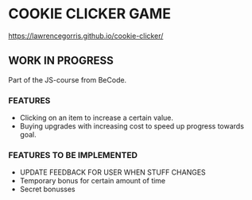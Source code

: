 # COOKIE CLICKER GAME
https://lawrencegorris.github.io/cookie-clicker/
## WORK IN PROGRESS
Part of the JS-course from BeCode.
### FEATURES
- Clicking on an item to increase a certain value.
- Buying upgrades with increasing cost to speed up progress towards goal.
### FEATURES TO BE IMPLEMENTED
- UPDATE FEEDBACK FOR USER WHEN STUFF CHANGES
- Temporary bonus for certain amount of time
- Secret bonusses
